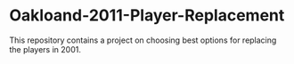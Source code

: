 # Oakloand-2011-Player-Replacement
This repository contains a project on choosing best options for replacing the players in 2001.
